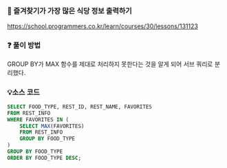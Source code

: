 ### 🔗 즐겨찾기가 가장 많은 식당 정보 출력하기
https://school.programmers.co.kr/learn/courses/30/lessons/131123

### ❓ 풀이 방법
GROUP BY가 MAX 함수를 제대로 처리하지 못한다는 것을 알게 되어 서브 쿼리로 분리했다.

### 💡소스 코드
````sql
SELECT FOOD_TYPE, REST_ID, REST_NAME, FAVORITES
FROM REST_INFO
WHERE FAVORITES IN (
    SELECT MAX(FAVORITES)
    FROM REST_INFO
    GROUP BY FOOD_TYPE
)
GROUP BY FOOD_TYPE
ORDER BY FOOD_TYPE DESC;
````